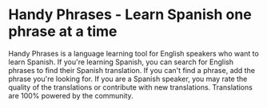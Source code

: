 # Handy Phrases - Learn Spanish one phrase at a time #

Handy Phrases is a language learning tool for English speakers who want to learn Spanish.
If you're learning Spanish, you can search for English phrases to find their Spanish translation.
If you can't find a phrase, add the phrase you're looking for.
If you are a Spanish speaker, you may rate the quality of the translations or contribute with new translations.
Translations are 100% powered by the community.

